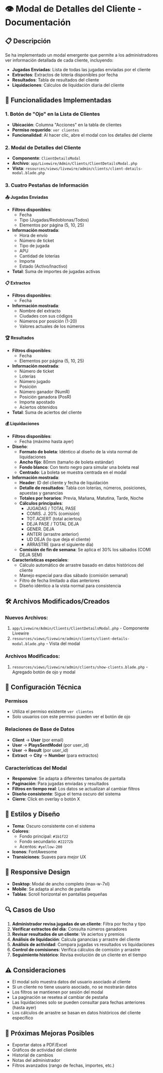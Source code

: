 # 👁️ Modal de Detalles del Cliente - Documentación

## 📋 Descripción
Se ha implementado un modal emergente que permite a los administradores ver información detallada de cada cliente, incluyendo:

- **Jugadas Enviadas**: Lista de todas las jugadas enviadas por el cliente
- **Extractos**: Extractos de lotería disponibles por fecha
- **Resultados**: Tabla de resultados del cliente
- **Liquidaciones**: Cálculos de liquidación diaria del cliente

## 🚀 Funcionalidades Implementadas

### 1. Botón de "Ojo" en la Lista de Clientes
- **Ubicación**: Columna "Acciones" en la tabla de clientes
- **Permiso requerido**: `ver clientes`
- **Funcionalidad**: Al hacer clic, abre el modal con los detalles del cliente

### 2. Modal de Detalles del Cliente
- **Componente**: `ClientDetailsModal`
- **Archivo**: `app/Livewire/Admin/Clients/ClientDetailsModal.php`
- **Vista**: `resources/views/livewire/admin/clients/client-details-modal.blade.php`

### 3. Cuatro Pestañas de Información

#### 📤 Jugadas Enviadas
- **Filtros disponibles**:
  - Fecha
  - Tipo (Jugadas/Redoblonas/Todos)
  - Elementos por página (5, 10, 25)
- **Información mostrada**:
  - Hora de envío
  - Número de ticket
  - Tipo de jugada
  - APU
  - Cantidad de loterías
  - Importe
  - Estado (Activo/Inactivo)
- **Total**: Suma de importes de jugadas activas

#### 📋 Extractos
- **Filtros disponibles**:
  - Fecha
- **Información mostrada**:
  - Nombre del extracto
  - Ciudades con sus códigos
  - Números por posición (1-20)
  - Valores actuales de los números

#### 🏆 Resultados
- **Filtros disponibles**:
  - Fecha
  - Elementos por página (5, 10, 25)
- **Información mostrada**:
  - Número de ticket
  - Loterías
  - Número jugado
  - Posición
  - Número ganador (NumR)
  - Posición ganadora (PosR)
  - Importe apostado
  - Aciertos obtenidos
- **Total**: Suma de aciertos del cliente

#### 💰 Liquidaciones
- **Filtros disponibles**:
  - Fecha (máximo hasta ayer)
- **Diseño**: 
  - **Formato de boleta**: Idéntico al diseño de la vista normal de liquidaciones
  - **Ancho fijo**: 80mm (tamaño de boleta estándar)
  - **Fondo blanco**: Con texto negro para simular una boleta real
  - **Centrado**: La boleta se muestra centrada en el modal
- **Información mostrada**:
  - **Header**: ID del cliente y fecha de liquidación
  - **Detalle de resultados**: Tabla con loterías, números, posiciones, apuestas y ganancias
  - **Totales por horarios**: Previa, Mañana, Matutina, Tarde, Noche
  - **Cálculos principales**:
    - JUGADAS / TOTAL PASE
    - COMIS. J. 20% (comisión)
    - TOT.ACIERT (total aciertos)
    - DEJA PASE / TOTAL DEJA
    - GENER. DEJA
    - ANTERI (arrastre anterior)
    - UD DEJA (lo que deja el cliente)
    - ARRASTRE (para el siguiente día)
  - **Comisión de fin de semana**: Se aplica el 30% los sábados (COMI DEJA SEM)
- **Características especiales**:
  - Cálculo automático de arrastre basado en datos históricos del cliente
  - Manejo especial para días sábado (comisión semanal)
  - Filtro de fecha limitado a días anteriores
  - Diseño idéntico a la vista normal para consistencia

## 🛠️ Archivos Modificados/Creados

### Nuevos Archivos:
1. `app/Livewire/Admin/Clients/ClientDetailsModal.php` - Componente Livewire
2. `resources/views/livewire/admin/clients/client-details-modal.blade.php` - Vista del modal

### Archivos Modificados:
1. `resources/views/livewire/admin/clients/show-clients.blade.php` - Agregado botón de ojo y modal

## 🔧 Configuración Técnica

### Permisos
- Utiliza el permiso existente `ver clientes`
- Solo usuarios con este permiso pueden ver el botón de ojo

### Relaciones de Base de Datos
- **Client** → **User** (por email)
- **User** → **PlaysSentModel** (por user_id)
- **User** → **Result** (por user_id)
- **Extract** → **City** → **Number** (para extractos)

### Características del Modal
- **Responsive**: Se adapta a diferentes tamaños de pantalla
- **Paginación**: Para jugadas enviadas y resultados
- **Filtros en tiempo real**: Los datos se actualizan al cambiar filtros
- **Diseño consistente**: Sigue el tema oscuro del sistema
- **Cierre**: Click en overlay o botón X

## 🎨 Estilos y Diseño
- **Tema**: Oscuro consistente con el sistema
- **Colores**: 
  - Fondo principal: `#1b1f22`
  - Fondo secundario: `#22272b`
  - Acentos: `#yellow-200`
- **Iconos**: FontAwesome
- **Transiciones**: Suaves para mejor UX

## 📱 Responsive Design
- **Desktop**: Modal de ancho completo (max-w-7xl)
- **Mobile**: Se adapta al ancho de pantalla
- **Tablas**: Scroll horizontal en pantallas pequeñas

## 🔍 Casos de Uso
1. **Administrador revisa jugadas de un cliente**: Filtra por fecha y tipo
2. **Verificar extractos del día**: Consulta números ganadores
3. **Revisar resultados de un cliente**: Ve aciertos y premios
4. **Análisis de liquidación**: Calcula ganancias y arrastre del cliente
5. **Análisis de actividad**: Compara jugadas vs resultados vs liquidaciones
6. **Control de comisiones**: Verifica cálculos de comisión y arrastre
7. **Seguimiento histórico**: Revisa evolución de un cliente en el tiempo

## ⚠️ Consideraciones
- El modal solo muestra datos del usuario asociado al cliente
- Si un cliente no tiene usuario asociado, no se mostrarán datos
- Los filtros se mantienen por sesión del modal
- La paginación se resetea al cambiar de pestaña
- Las liquidaciones solo se pueden consultar para fechas anteriores (hasta ayer)
- Los cálculos de arrastre se basan en datos históricos del cliente específico

## 🚀 Próximas Mejoras Posibles
- Exportar datos a PDF/Excel
- Gráficos de actividad del cliente
- Historial de cambios
- Notas del administrador
- Filtros avanzados (rango de fechas, importes, etc.)
